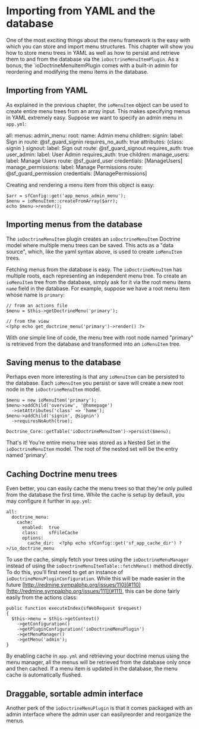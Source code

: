 Importing from YAML and the database
====================================

One of the most exciting things about the menu framework is the easy with
which you can store and import menu structures. This chapter will show you
how to store menu trees in YAML as well as how to persist and retrieve
them to and from the database via the `ioDoctrineMenuItemPlugin`. As a
bonus, the `ioDoctrineMenuItemPlugin comes with a built-in admin for reordering
and modifying the menu items in the database.

Importing from YAML
-------------------

As explained in the previous chapter, the `ioMenuItem` object can be used
to create entire menu trees from an array input. This makes specifying
menus in YAML extremely easy. Suppose we want to specify an admin menu
in `app.yml`:

  all:
    menus:
      admin_menu:
        root:
          name:     Admin menu
          children:
            signin:
              label:   Sign in
              route:   @sf_guard_signin
              requires_no_auth: true
              attributes: {class: signin }
            signout:
              label:   Sign out
              route:   @sf_guard_signout
              requires_auth: true
            user_admin:
              label:          User Admin
              requires_auth: true
              children:
                manage_users:
                  label:   Manage Users
                  route:   @sf_guard_user
                  credentials: [ManageUsers]
                manage_permissions:
                  label:   Manage Permissions
                  route:   @sf_guard_permission
                  credentials: [ManagePermissions]

Creating and rendering a menu item from this object is easy:

    $arr = sfConfig::get('app_menus_admin_menu');
    $menu = ioMenuItem::createFromArray($arr);
    echo $menu->render();

Importing menus from the database
----------------------------------

The `ioDoctrineMenuItem` plugin creates an `ioDoctrineMenuItem` Doctrine
model where multiple menu trees can be saved. This acts as a "data source",
which, like the yaml syntax above, is used to create `ioMenuItem` trees.

Fetching menus from the database is easy. The `ioDoctrineMenuItem` has
multiple roots, each representing an independent menu tree. To create an
`ioMenuItem` tree from the database, simply ask for it via the root menu
items `name` field in the database. For example, suppose we have a root
menu item whose name is `primary`:

    // from an actions file
    $menu = $this->getDoctrineMenu('primary');

    // from the view
    <?php echo get_doctrine_menu('primary')->render() ?>

With one simple line of code, the menu tree with root node named "primary"
is retrieved from the database and transformed into an `ioMenuItem` tree.

Saving menus to the database
----------------------------

Perhaps even more interesting is that any `ioMenuItem` can be persisted
to the database. Each `ioMenuItem` you persist or save will create a new
root node in the `ioDoctrineMenuItem` model.

    $menu = new ioMenuItem('primary');
    $menu->addChild('overview', '@homepage')
      ->setAttributes('class' => 'home');
    $menu->addChild('signin', @signin')
      ->requiresNoAuth(true);

    Doctrine_Core::getTable('ioDoctrineMenuItem')->persist($menu);

That's it! You're entire menu tree was stored as a Nested Set in the
`ioDoctrineMenuItem` model. The root of the nested set will be the entry
named 'primary'.

Caching Doctrine menu trees
---------------------------

Even better, you can easily cache the menu trees so that they're only
pulled from the database the first time. While the cache is setup by
default, you may configure it further in `app.yml`:

    all:
      doctrine_menu:
        cache:
          enabled:  true
          class:    sfFileCache
          options:
            cache_dir:  <?php echo sfConfig::get('sf_app_cache_dir') ?>/io_doctrine_menu

To use the cache, simply fetch your trees using the `ioDoctrineMenuManager`
instead of using the `ioDoctrineMenuItemTable::fetchMenu()` method directly.
To do this, you'll first need to get an instance of `ioDoctrineMenuPluginConfiguration`.
While this will be made easier in the future
[http://redmine.sympalphp.org/issues/110](#110)
[http://redmine.sympalphp.org/issues/111](#111), this can be done fairly
easily from the actions class:

    public function executeIndex(sfWebRequest $request)
    {
      $this->menu = $this->getContext()
        ->getConfiguration()
        ->getPluginConfiguration('ioDoctrineMenuPlugin')
        ->getMenuManager()
        ->getMenu('admin');
    }

By enabling cache in `app.yml` and retrieving your doctrine menus using
the menu manager, all the menus will be retrieved from the database only
once and then cached. If a menu item is updated in the database, the menu
cache is automatically flushed.

Draggable, sortable admin interface
-----------------------------------

Another perk of the `ioDoctrineMenuPlugin` is that it comes packaged with
an admin interface where the admin user can easilyreorder and reorganize the
menus.

